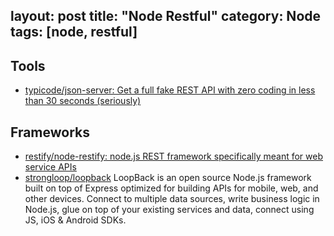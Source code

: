 layout: post
title: "Node Restful"
category: Node
tags: [node, restful]
---

## Tools

- [typicode/json-server: Get a full fake REST API with zero coding in less than 30 seconds (seriously)](https://github.com/typicode/json-server)

## Frameworks

- [restify/node-restify: node.js REST framework specifically meant for web service APIs](https://github.com/restify/node-restify)
- [strongloop/loopback](https://github.com/strongloop/loopback) LoopBack is an open source Node.js framework built on top of Express optimized for building APIs for mobile, web, and other devices. Connect to multiple data sources, write business logic in Node.js, glue on top of your existing services and data, connect using JS, iOS & Android SDKs.

